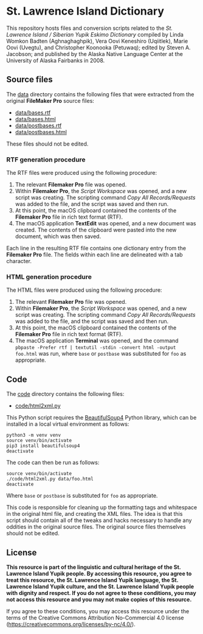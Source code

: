 # St. Lawrence Island Dictionary

This repository hosts files and conversion scripts related to the <i>St. Lawrence Island / Siberian Yupik Eskimo Dictionary</i> compiled by Linda Womkon Badten (Aghnaghaghpik), Vera Oovi Keneshiro (Uqiitlek), Marie Oovi (Uvegtu), and Christopher Koonooka (Petuwaq); edited by Steven A. Jacobson; and published by the Alaska Native Language Center at the University of Alaska Fairbanks in 2008.

## Source files

The [data](data) directory contains the following files that were extracted from the original **FileMaker Pro** source files:
* [data/bases.rtf](bases.rtf)
* [data/bases.html](bases.html)
* [data/postbases.rtf](postbases.rtf)
* [data/postbases.html](postbases.html)

These files should not be edited.


### RTF generation procedure

The RTF files were produced using the following procedure:
1. The relevant **Filemaker Pro** file was opened.
2. Within **Filemaker Pro**, the *Script Workspace* was opened, and a new script was creating. The scripting command *Copy All Records/Requests* was added to the file, and the script was saved and then run.
3. At this point, the macOS clipboard contained the contents of the **Filemaker Pro** file in rich text format (RTF).
4. The macOS application **TextEdit** was opened, and a new document was created. The contents of the clipboard were pasted into the new document, which was then saved.

Each line in the resulting RTF file contains one dictionary entry from the **Filemaker Pro** file. The fields within each line are delineated with a tab character.


### HTML generation procedure

The HTML files were produced using the following procedure:
1. The relevant **Filemaker Pro** file was opened.
2. Within **Filemaker Pro**, the *Script Workspace* was opened, and a new script was creating. The scripting command *Copy All Records/Requests* was added to the file, and the script was saved and then run.
3. At this point, the macOS clipboard contained the contents of the **Filemaker Pro** file in rich text format (RTF).
4. The macOS application **Terminal** was opened, and the command `pbpaste -Prefer rtf | textutil -stdin -convert html -output foo.html` was run, where `base` or `postbase` was substituted for `foo` as appropriate.


## Code

The [code](code) directory contains the following files:
* [code/html2xml.py](html2xml.py)

This Python script requires the [BeautifulSoup4](https://www.crummy.com/software/BeautifulSoup/bs4/doc/#installing-beautiful-soup) Python library, which can be installed in a local virtual environment as follows:

```
python3 -m venv venv
source venv/bin/activate
pip3 install beautifulsoup4
deactivate
```

The code can then be run as follows:

```
source venv/bin/activate
./code/html2xml.py data/foo.html
deactivate
```

Where `base` or `postbase` is substituted for `foo` as appropriate.

This code is responsible for cleaning up the formatting tags and whitespace in the original html file, and creating the XML files. The idea is that this script should contain all of the tweaks and hacks necessary to handle any oddities in the original source files. The original source files themselves should not be edited.


## License

**This resource is part of the linguistic and cultural heritage of the St. Lawrence Island Yupik people. By accessing this resource, you agree to treat this resource, the St. Lawrence Island Yupik language, the St. Lawrence Island Yupik culture, and the St. Lawrence Island Yupik people with dignity and respect. If you do not agree to these conditions, you may not access this resource and you may not make copies of this resource.**

If you agree to these conditions, you may access this resource under the terms of the Creative Commons Attribution No-Commercial 4.0 license (https://creativecommons.org/licenses/by-nc/4.0/).
